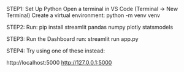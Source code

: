STEP1: Set Up Python
Open a terminal in VS Code (Terminal → New Terminal)
Create a virtual environment: python -m venv venv
 
 STEP2:
 Run: pip install streamlit pandas numpy plotly statsmodels
 
 STEP3: Run the Dashboard
 run: streamlit run app.py

 STEP4:
 Try using one of these instead:

http://localhost:5000
http://127.0.0.1:5000
